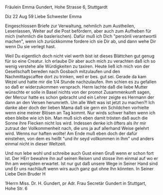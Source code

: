 Fräulein Emma Gundert, Hohe Strasse 6, Stuttgardt

 Diz 22 Aug 59
Liebe Schwester Emma

Eingeschlossen Briefe zur Verwaltung, nehmlich zum Austheilen, Lesenlassen, Weiter auf die Post befördern, aber auch zum Aufheben für mich (nehmlich die baslerischen). Dafür muß ich Dich "persönli verantwortli machen", wenn ich zurückkomme fordere ich sie Dir ab, und dann wehe Dir wenn Du sie verlegt hast.

Weil Du eigentlich doch nicht viel werth bist ist dieses Blättchen gut genug für so eine Creatur. Ich erlaube Dir aber auch mich zu verachten daß ich so wenig verstehe alle Würdigkeiten zu taxiren. Heute ließ ich mich von der Gesellschaft bereden nach Gosbach mitzulaufen und den Nachmittagscaffee dort zu trinken, weil er bes. gut sei. Gerade da kam Wezel und hatte mir die 1/4 Stunde nachzulaufen. Ihm schien es zu gefallen so daß er widerzukommen versprach. Herm lachte daß die liebe Mutter wünschte er solle in Basel nichts von der promot Zusammenkunft sagen, der Mercur hatte es schon gebracht und ein Lehrer zeigte es Hermann der dann an den Versen herumrieth. Um alle Welt was ist jetzt zu machen?! Ich danke aber doch der lieben Mama daß sie gern ein Schildchen vorhielte wenn eine meiner Blösen an Tag kommt. Nur wirds schwer halten wenn ich eben bleibe wie ich bin. Man muß sich eben damit trösten daß auch die Sonne ihre Flecken nicht los wird. Indessen denke ich öfters als ihr mir zutraut der Vollkommenheit nach, die uns ja auf allerhand Weise gelehrt wird. Wenns nur haften wollte! Am Ende muß eben doch der dafür einstehen, von dem es heißt "und ihr seyd vollkommen in Ihm" und anders einmal nicht in dieser Weltzeit.

Und nun lebe wohl und schreibe auch Gust einen Gruß wenn er schon fort ist. Der HErr bewahre ihn auf seinen Reisen und stosse ihm einmal auf wo er Ihn am wenigsten erwartet. Ist nur gut daß unsere Wege in Seiner Hand sind und Er uns nachläuft wenn wirs auch ganz gut ohne Ihn könnten. In Seiner Liebe  Dein Bruder H


1Herrn Miss. Dr. H. Gundert, pr Adr. Frau Secretär Gundert in Stuttgart, Hohe Str. 6

